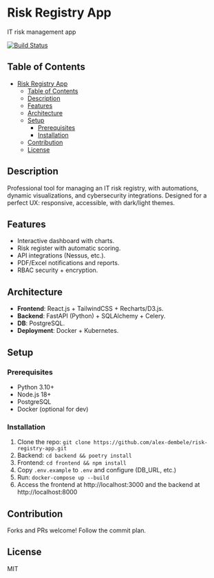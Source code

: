 # Risk Registry App

IT risk management app

[![Build Status](https://img.shields.io/badge/build-passing-brightgreen)](https://github.com/alex-dembele/risk-registry-app/actions)

## Table of Contents
- [Risk Registry App](#risk-registry-app)
  - [Table of Contents](#table-of-contents)
  - [Description](#description)
  - [Features](#features)
  - [Architecture](#architecture)
  - [Setup](#setup)
    - [Prerequisites](#prerequisites)
    - [Installation](#installation)
  - [Contribution](#contribution)
  - [License](#license)

## Description
Professional tool for managing an IT risk registry, with automations, dynamic visualizations, and cybersecurity integrations. Designed for a perfect UX: responsive, accessible, with dark/light themes.

## Features
- Interactive dashboard with charts.
- Risk register with automatic scoring.
- API integrations (Nessus, etc.).
- PDF/Excel notifications and reports.
- RBAC security + encryption.

## Architecture
- **Frontend**: React.js + TailwindCSS + Recharts/D3.js.
- **Backend**: FastAPI (Python) + SQLAlchemy + Celery.
- **DB**: PostgreSQL.
- **Deployment**: Docker + Kubernetes.

## Setup
### Prerequisites
- Python 3.10+
- Node.js 18+
- PostgreSQL
- Docker (optional for dev)

### Installation
1. Clone the repo: `git clone https://github.com/alex-dembele/risk-registry-app.git`
2. Backend: `cd backend && poetry install`
3. Frontend: `cd frontend && npm install`
4. Copy `.env.example` to `.env` and configure (DB_URL, etc.)
5. Run: `docker-compose up --build`
6. Access the frontend at http://localhost:3000 and the backend at http://localhost:8000

## Contribution
Forks and PRs welcome! Follow the commit plan.

## License
MIT